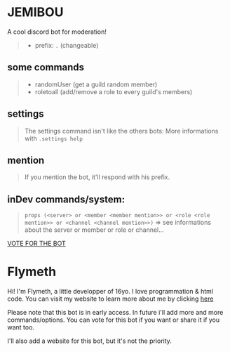 # JEMIBOU
A cool discord bot for moderation!

> - prefix: `.` (changeable)

## some commands
> - randomUser (get a guild random member)
> - roletoall (add/remove a role to every guild's members)

## settings
> The settings command isn't like the others bots:
> More informations with `.settings help`

## mention
> If you mention the bot, it'll respond with his prefix.

## inDev commands/system:
> `props (<server> or <member <member mention>> or <role <role mention>> or <channel <channel mention>>)` => see informations about the server or member or role or channel...

[VOTE FOR THE BOT](https://top.gg/bot/859139199172083713)

# Flymeth
Hi! I'm Flymeth, a little developper of 16yo. I love programmation & html code.
You can visit my website to learn more about me by clicking [here](https://flymeth.net)

Please note that this bot is in early access. In future i'll add more and more commands/options. You can vote for this bot if you want or share it if you want too.

I'll also add a website for this bot, but it's not the priority.